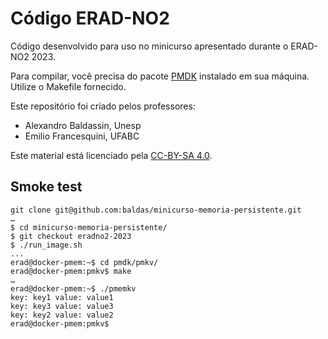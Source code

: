 # Código ERAD-NO2

Código desenvolvido para uso no minicurso apresentado durante o ERAD-NO2 2023.

Para compilar, você precisa do pacote [PMDK](https://github.com/pmem/pmdk) instalado em sua máquina. Utilize o Makefile fornecido.

Este repositório foi criado pelos professores:

- Alexandro Baldassin, Unesp
- Emilio Francesquini, UFABC

Este material está licenciado pela [CC-BY-SA 4.0](https://creativecommons.org/licenses/by-sa/4.0/deed.pt_BR).

## Smoke test

```
git clone git@github.com:baldas/minicurso-memoria-persistente.git
…
$ cd minicurso-memoria-persistente/
$ git checkout eradno2-2023
$ ./run_image.sh
...
erad@docker-pmem:~$ cd pmdk/pmkv/
erad@docker-pmem:pmkv$ make
…
erad@docker-pmem:~$ ./pmemkv
key: key1 value: value1
key: key3 value: value3
key: key2 value: value2
erad@docker-pmem:pmkv$
```
